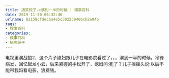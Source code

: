 ```yaml
---
title: 搞笑段子->演到一半的时候 | 糗事百科
date: 2019-11-30 06:32:46
urlname: 02159cfdec6a4e5c30223940bcb2e94b
tags: 
- 糗事百科
categories:
- 糗事百科
- 搞笑段子
---
```

电视里演战狼2，这个片子媳妇跟儿子在电影院看过了，，，演到一半的时候，冷锋病发，回忆起龙小云，后来紧握的手松开了，媳妇问:死了？儿子摇摇头说:以后不能带我妈看电影，浪费钱。


